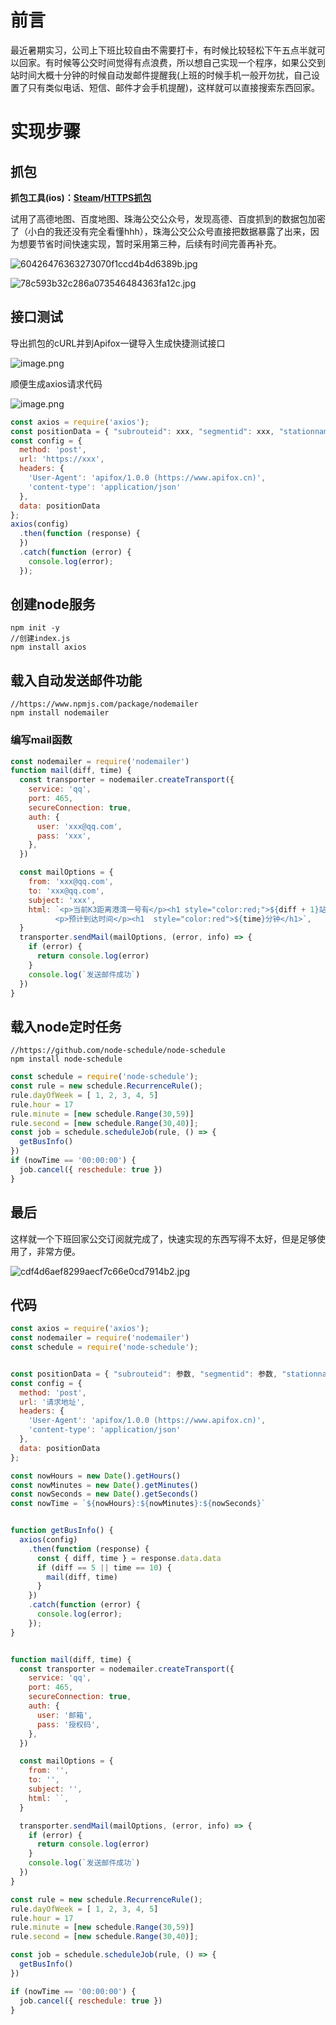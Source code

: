 # 前言
最近暑期实习，公司上下班比较自由不需要打卡，有时候比较轻松下午五点半就可以回家。有时候等公交时间觉得有点浪费，所以想自己实现一个程序，如果公交到站时间大概十分钟的时候自动发邮件提醒我(上班的时候手机一般开勿扰，自己设置了只有类似电话、短信、邮件才会手机提醒)，这样就可以直接搜索东西回家。

# 实现步骤

## 抓包

**抓包工具(ios)：[Steam](https://apps.apple.com/cn/app/stream/id1312141691)/[HTTPS抓包](https://apps.apple.com/cn/app/%E6%8A%93%E5%8C%85https/id1522630336)**


试用了高德地图、百度地图、珠海公交公众号，发现高德、百度抓到的数据包加密了（小白的我还没有完全看懂hhh），珠海公交公众号直接把数据暴露了出来，因为想要节省时间快速实现，暂时采用第三种，后续有时间完善再补充。


![60426476363273070f1ccd4b4d6389b.jpg](https://p6-juejin.byteimg.com/tos-cn-i-k3u1fbpfcp/12a112615db14b9aaf6c497325770fc5~tplv-k3u1fbpfcp-watermark.image?)

![78c593b32c286a073546484363fa12c.jpg](https://p3-juejin.byteimg.com/tos-cn-i-k3u1fbpfcp/f9cf4b47b0a046929c7a73d1599679ab~tplv-k3u1fbpfcp-watermark.image?)

## 接口测试

导出抓包的cURL并到Apifox一键导入生成快捷测试接口

![image.png](https://p9-juejin.byteimg.com/tos-cn-i-k3u1fbpfcp/5567e64c512a476b92eba861ec5952c6~tplv-k3u1fbpfcp-watermark.image?)

顺便生成axios请求代码

![image.png](https://p9-juejin.byteimg.com/tos-cn-i-k3u1fbpfcp/c37f49b2c62743738952504cf30a5f91~tplv-k3u1fbpfcp-watermark.image?)
```js
const axios = require('axios');
const positionData = { "subrouteid": xxx, "segmentid": xxx, "stationname": "xxx" };
const config = {
  method: 'post',
  url: 'https://xxx',
  headers: {
    'User-Agent': 'apifox/1.0.0 (https://www.apifox.cn)',
    'content-type': 'application/json'
  },
  data: positionData
};
axios(config)
  .then(function (response) {
  })
  .catch(function (error) {
    console.log(error);
  });
```
## 创建node服务
```
npm init -y
//创建index.js
npm install axios
```

## 载入自动发送邮件功能
```
//https://www.npmjs.com/package/nodemailer
npm install nodemailer
```
### 编写mail函数
```js
const nodemailer = require('nodemailer')
function mail(diff, time) {
  const transporter = nodemailer.createTransport({
    service: 'qq', 
    port: 465, 
    secureConnection: true, 
    auth: {
      user: 'xxx@qq.com',
      pass: 'xxx',
    },
  })

  const mailOptions = {
    from: 'xxx@qq.com', 
    to: 'xxx@qq.com', 
    subject: 'xxx', 
    html: `<p>当前K3距离港湾一号有</p><h1 style="color:red;">${diff + 1}站</h1>
          <p>预计到达时间</p><h1  style="color:red">${time}分钟</h1>`, 
  }
  transporter.sendMail(mailOptions, (error, info) => {
    if (error) {
      return console.log(error)
    }
    console.log(`发送邮件成功`)
  })
}
```


## 载入node定时任务
```
//https://github.com/node-schedule/node-schedule
npm install node-schedule
```
```js
const schedule = require('node-schedule');
const rule = new schedule.RecurrenceRule();
rule.dayOfWeek = [ 1, 2, 3, 4, 5]
rule.hour = 17
rule.minute = [new schedule.Range(30,59)]
rule.second = [new schedule.Range(30,40)];
const job = schedule.scheduleJob(rule, () => {
  getBusInfo()
})
if (nowTime == '00:00:00') {
  job.cancel({ reschedule: true })
}
```

## 最后

这样就一个下班回家公交订阅就完成了，快速实现的东西写得不太好，但是足够使用了，非常方便。

![cdf4d6aef8299aecf7c66e0cd7914b2.jpg](https://p1-juejin.byteimg.com/tos-cn-i-k3u1fbpfcp/4caf32787d634361b59a7f3706e13e3a~tplv-k3u1fbpfcp-watermark.image?)

## 代码
```js
const axios = require('axios');
const nodemailer = require('nodemailer')
const schedule = require('node-schedule');


const positionData = { "subrouteid": 参数, "segmentid": 参数, "stationname": "参数" };
const config = {
  method: 'post',
  url: '请求地址',
  headers: {
    'User-Agent': 'apifox/1.0.0 (https://www.apifox.cn)',
    'content-type': 'application/json'
  },
  data: positionData
};

const nowHours = new Date().getHours()
const nowMinutes = new Date().getMinutes()
const nowSeconds = new Date().getSeconds()
const nowTime = `${nowHours}:${nowMinutes}:${nowSeconds}`


function getBusInfo() {
  axios(config)
    .then(function (response) {
      const { diff, time } = response.data.data
      if (diff == 5 || time == 10) {
        mail(diff, time)
      }
    })
    .catch(function (error) {
      console.log(error);
    });
}


function mail(diff, time) {
  const transporter = nodemailer.createTransport({
    service: 'qq', 
    port: 465, 
    secureConnection: true, 
    auth: {
      user: '邮箱',
      pass: '授权码',
    },
  })

  const mailOptions = {
    from: '', 
    to: '', 
    subject: '', 
    html: ``,
  }

  transporter.sendMail(mailOptions, (error, info) => {
    if (error) {
      return console.log(error)
    }
    console.log(`发送邮件成功`)
  })
}

const rule = new schedule.RecurrenceRule();
rule.dayOfWeek = [ 1, 2, 3, 4, 5]
rule.hour = 17
rule.minute = [new schedule.Range(30,59)]
rule.second = [new schedule.Range(30,40)];

const job = schedule.scheduleJob(rule, () => {
  getBusInfo()
})

if (nowTime == '00:00:00') {
  job.cancel({ reschedule: true })
}
```
